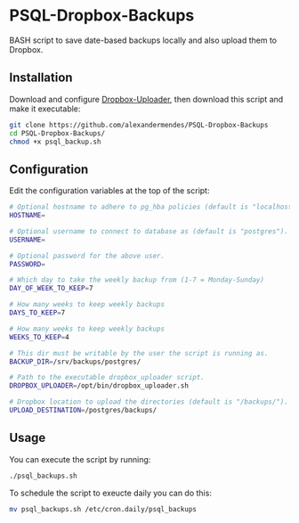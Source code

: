 # PSQL-Dropbox-Backups

BASH script to save date-based backups locally and also upload them to Dropbox.


## Installation

Download and configure [Dropbox-Uploader](https://github.com/andreafabrizi/Dropbox-Uploader),
then download this script and make it executable:

``` bash
git clone https://github.com/alexandermendes/PSQL-Dropbox-Backups
cd PSQL-Dropbox-Backups/
chmod +x psql_backup.sh
```


## Configuration

Edit the configuration variables at the top of the script:

``` bash
# Optional hostname to adhere to pg_hba policies (default is "localhost").
HOSTNAME=

# Optional username to connect to database as (default is "postgres").
USERNAME=

# Optional password for the above user.
PASSWORD=

# Which day to take the weekly backup from (1-7 = Monday-Sunday)
DAY_OF_WEEK_TO_KEEP=7

# How many weeks to keep weekly backups
DAYS_TO_KEEP=7

# How many weeks to keep weekly backups
WEEKS_TO_KEEP=4

# This dir must be writable by the user the script is running as.
BACKUP_DIR=/srv/backups/postgres/

# Path to the executable dropbox_uploader script.
DROPBOX_UPLOADER=/opt/bin/dropbox_uploader.sh

# Dropbox location to upload the directories (default is "/backups/").
UPLOAD_DESTINATION=/postgres/backups/
```


## Usage

You can execute the script by running:

``` bash
./psql_backups.sh
```

To schedule the script to exeucte daily you can do this:

``` bash
mv psql_backups.sh /etc/cron.daily/psql_backups
```
